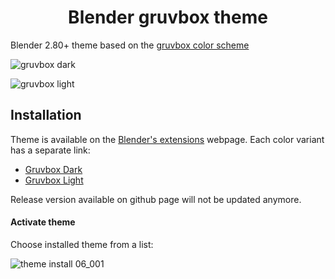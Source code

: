 # <div align="center">Blender gruvbox theme</div>

Blender 2.80+ theme based on the [gruvbox color scheme](https://github.com/morhetz/gruvbox)

![gruvbox dark](https://github.com/SylEleuth/blender-gruvbox/assets/33354262/1771e5d7-335e-4773-a5f2-fac2ccf43d46)

![gruvbox light](https://github.com/SylEleuth/blender-gruvbox/assets/33354262/49dce51f-9eb0-41bb-8a84-1850349e4ecf)

Installation
------------

Theme is available on the [Blender's extensions](https://extensions.blender.org/) webpage.
Each color variant has a separate link:

- [Gruvbox Dark](https://extensions.blender.org/themes/gruvbox-dark/)
- [Gruvbox Light](https://extensions.blender.org/themes/gruvbox-light/)

Release version available on github page will not be updated anymore.

#### Activate theme

Choose installed theme from a list:

![theme install 06_001](https://user-images.githubusercontent.com/33354262/77268760-d6a52080-6c9e-11ea-829b-eb0ad7f9c113.png)
